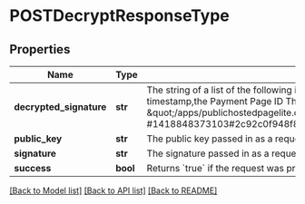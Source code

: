 # POSTDecryptResponseType

## Properties
Name | Type | Description | Notes
------------ | ------------- | ------------- | -------------
**decrypted_signature** | **str** | The string of a list of the following items: Payment Pages 2.0 URL, tenant ID, timestamp,the Payment Page ID  The items are separated by &#x27;#&#x27;, e.g., \&quot;/apps/publichostedpagelite.do#12271#rvBp1AxBJwk6FrT7aqFuABIINiRbwJCc #1418848373103#2c92c0f948f899\&quot;  | [optional] 
**public_key** | **str** | The public key passed in as a request parameter.  | [optional] 
**signature** | **str** | The signature passed in as a request parameter.  | [optional] 
**success** | **bool** | Returns &#x60;true&#x60; if the request was processed successfully.  | [optional] 

[[Back to Model list]](../README.md#documentation-for-models) [[Back to API list]](../README.md#documentation-for-api-endpoints) [[Back to README]](../README.md)

